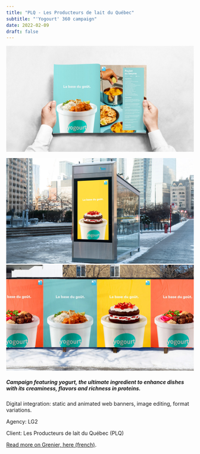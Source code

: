 ```yaml
---
title: "PLQ - Les Producteurs de lait du Québec"
subtitle: "'Yogourt' 360 campaign"
date: 2022-02-09
draft: false
---
```


![image1](plq_yogourt-001.jpg)

![image4](plq_yogourt-003.jpg)
![image3](plq_yogourt-002.jpg)


<!-- Campagne mettant en vedette le yogourt, l’ingrédient par excellence pour rehausser les plats par son onctuosité, ses saveurs et sa richesse en protéines. -->
##### Campaign featuring yogurt, the ultimate ingredient to enhance dishes with its creaminess, flavors and richness in proteins.

<!-- Intégration numérique: bannières web statiques et animées, retouche d'images, déclinaisons de formats. -->
Digital integration: static and animated web banners, image editing, format variations.

Agency: LG2

Client: Les Producteurs de lait du Québec (PLQ)

[Read more on Grenier, here (french)]( https://www.grenier.qc.ca/actualites/26317/le-yogourt-un-aliment-aux-multiples-facettes ).
